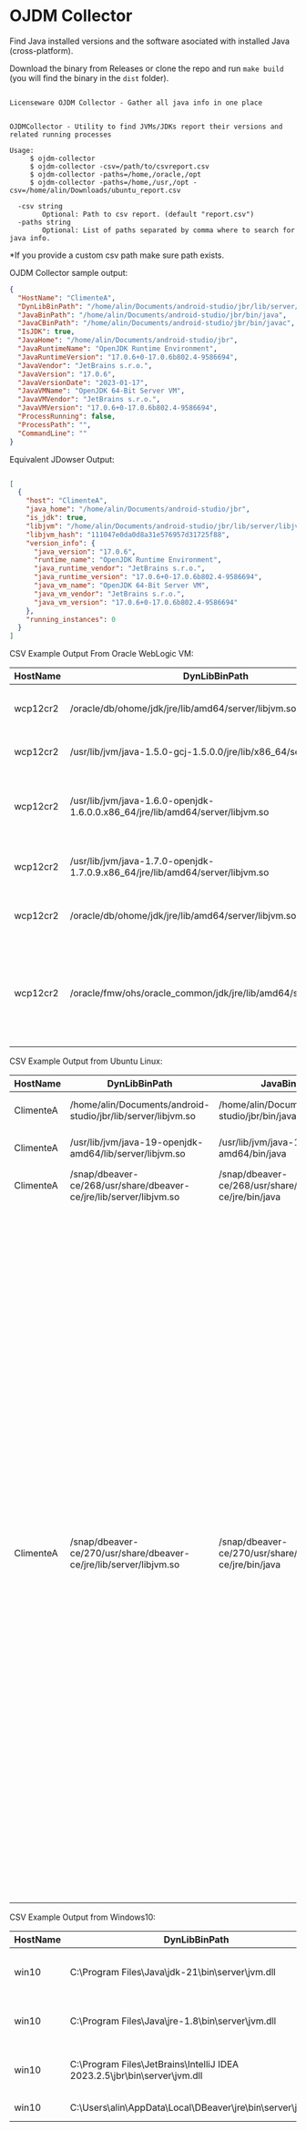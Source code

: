 # OJDM Collector

Find Java installed versions and the software asociated with installed Java (cross-platform).

Download the binary from Releases or clone the repo and run `make build` (you will find the binary in the `dist` folder).

```shell

Licenseware OJDM Collector - Gather all java info in one place


OJDMCollector - Utility to find JVMs/JDKs report their versions and related running processes

Usage:
     $ ojdm-collector
     $ ojdm-collector -csv=/path/to/csvreport.csv
     $ ojdm-collector -paths=/home,/oracle,/opt
     $ ojdm-collector -paths=/home,/usr,/opt -csv=/home/alin/Downloads/ubuntu_report.csv

  -csv string
        Optional: Path to csv report. (default "report.csv")
  -paths string
        Optional: List of paths separated by comma where to search for java info.

```

*If you provide a custom csv path make sure path exists.


OJDM Collector sample output:

```json
{
  "HostName": "ClimenteA",
  "DynLibBinPath": "/home/alin/Documents/android-studio/jbr/lib/server/libjvm.so",
  "JavaBinPath": "/home/alin/Documents/android-studio/jbr/bin/java",
  "JavaCBinPath": "/home/alin/Documents/android-studio/jbr/bin/javac",
  "IsJDK": true,
  "JavaHome": "/home/alin/Documents/android-studio/jbr",
  "JavaRuntimeName": "OpenJDK Runtime Environment",
  "JavaRuntimeVersion": "17.0.6+0-17.0.6b802.4-9586694",
  "JavaVendor": "JetBrains s.r.o.",
  "JavaVersion": "17.0.6",
  "JavaVersionDate": "2023-01-17",
  "JavaVMName": "OpenJDK 64-Bit Server VM",
  "JavaVMVendor": "JetBrains s.r.o.",
  "JavaVMVersion": "17.0.6+0-17.0.6b802.4-9586694",
  "ProcessRunning": false,
  "ProcessPath": "",
  "CommandLine": ""
}
```

Equivalent JDowser Output:

```json

[
  {
    "host": "ClimenteA",
    "java_home": "/home/alin/Documents/android-studio/jbr",
    "is_jdk": true,
    "libjvm": "/home/alin/Documents/android-studio/jbr/lib/server/libjvm.so",
    "libjvm_hash": "111047e0da0d8a31e576957d31725f88",
    "version_info": {
      "java_version": "17.0.6",
      "runtime_name": "OpenJDK Runtime Environment",
      "java_runtime_vendor": "JetBrains s.r.o.",
      "java_runtime_version": "17.0.6+0-17.0.6b802.4-9586694",
      "java_vm_name": "OpenJDK 64-Bit Server VM",
      "java_vm_vendor": "JetBrains s.r.o.",
      "java_vm_version": "17.0.6+0-17.0.6b802.4-9586694"
    },
    "running_instances": 0
  }
]

```

CSV Example Output From Oracle WebLogic VM:

|HostName|DynLibBinPath                                                                |JavaBinPath                                                |JavaCBinPath                                            |IsJDK|JavaHome                                          |JavaRuntimeName                |JavaRuntimeVersion                             |JavaVendor        |JavaVersion     |JavaVersionDate                                                                  |JavaVMName                       |JavaVMVendor      |JavaVMVersion|ProcessPath                                   |ProcessRunning|CommandLine                                                                                                                                                                                                                                                                                                                                                                                                                                                                                           |
|--------|-----------------------------------------------------------------------------|-----------------------------------------------------------|--------------------------------------------------------|-----|--------------------------------------------------|-------------------------------|-----------------------------------------------|------------------|----------------|---------------------------------------------------------------------------------|---------------------------------|------------------|-------------|----------------------------------------------|--------------|------------------------------------------------------------------------------------------------------------------------------------------------------------------------------------------------------------------------------------------------------------------------------------------------------------------------------------------------------------------------------------------------------------------------------------------------------------------------------------------------------|
|wcp12cr2|/oracle/db/ohome/jdk/jre/lib/amd64/server/libjvm.so                          |/oracle/db/ohome/jdk/jre/bin/java                          |/oracle/db/ohome/jdk/bin/javac                          |true |/oracle/db/ohome/jdk/jre                          |Java(TM) SE Runtime Environment|1.6.0_37-b06                                   |                  |1.6.0_37        |Java(TM) SE Runtime Environment (build 1.6.0_37-b06)                             |Java HotSpot(TM) 64-Bit Server VM|                  |             |                                              |false         |                                                                                                                                                                                                                                                                                                                                                                                                                                                                                                      |
|wcp12cr2|/usr/lib/jvm/java-1.5.0-gcj-1.5.0.0/jre/lib/x86_64/server/libjvm.so          |/usr/lib/jvm/java-1.5.0-gcj-1.5.0.0/jre/bin/java           |                                                        |false|                                                  |                               |                                               |                  |1.5.0           |gij (GNU libgcj) version 4.4.7 20120313 (Red Hat 4.4.7-16)                       |                                 |                  |             |                                              |false         |                                                                                                                                                                                                                                                                                                                                                                                                                                                                                                      |
|wcp12cr2|/usr/lib/jvm/java-1.6.0-openjdk-1.6.0.0.x86_64/jre/lib/amd64/server/libjvm.so|/usr/lib/jvm/java-1.6.0-openjdk-1.6.0.0.x86_64/jre/bin/java|/usr/lib/jvm/java-1.6.0-openjdk-1.6.0.0.x86_64/bin/javac|true |/usr/lib/jvm/java-1.6.0-openjdk-1.6.0.0.x86_64/jre|OpenJDK Runtime Environment    |                                               |                  |1.6.0_24        |OpenJDK Runtime Environment (IcedTea6 1.11.5) (rhel-1.50.1.11.5.0.1.el6_3-x86_64)|OpenJDK 64-Bit Server VM         |                  |             |                                              |false         |                                                                                                                                                                                                                                                                                                                                                                                                                                                                                                      |
|wcp12cr2|/usr/lib/jvm/java-1.7.0-openjdk-1.7.0.9.x86_64/jre/lib/amd64/server/libjvm.so|/usr/lib/jvm/java-1.7.0-openjdk-1.7.0.9.x86_64/jre/bin/java|/usr/lib/jvm/java-1.7.0-openjdk-1.7.0.9.x86_64/bin/javac|true |/usr/lib/jvm/java-1.7.0-openjdk-1.7.0.9.x86_64/jre|OpenJDK Runtime Environment    |1.7.0_09-icedtea-mockbuild_2013_01_16_11_20-b00|Oracle Corporation|1.7.0_09-icedtea|OpenJDK Runtime Environment (rhel-2.3.4.1.0.1.el6_3-x86_64)                      |OpenJDK 64-Bit Server VM         |Oracle Corporation|23.2-b09     |                                              |false         |                                                                                                                                                                                                                                                                                                                                                                                                                                                                                                      |
|wcp12cr2|/oracle/db/ohome/jdk/jre/lib/amd64/server/libjvm.so                          |/oracle/db/ohome/jdk/jre/bin/java                          |/oracle/db/ohome/jdk/bin/javac                          |true |/oracle/db/ohome/jdk/jre                          |Java(TM) SE Runtime Environment|1.6.0_37-b06                                   |                  |1.6.0_37        |Java(TM) SE Runtime Environment (build 1.6.0_37-b06)                             |Java HotSpot(TM) 64-Bit Server VM|                  |             |                                              |false         |                                                                                                                                                                                                                                                                                                                                                                                                                                                                                                      |
|wcp12cr2|/oracle/fmw/ohs/oracle_common/jdk/jre/lib/amd64/server/libjvm.so             |/oracle/fmw/ohs/oracle_common/jdk/jre/bin/java             |                                                        |false|/oracle/fmw/ohs/oracle_common/jdk/jre             |Java(TM) SE Runtime Environment|1.8.0_51-b16                                   |Oracle Corporation|1.8.0_51        |Java(TM) SE Runtime Environment (build 1.8.0_51-b16)                             |Java HotSpot(TM) 64-Bit Server VM|Oracle Corporation|25.51-b03    |/oracle/fmw/ohs/oracle_common/jdk/jre/bin/java|true          |/oracle/fmw/ohs/oracle_common/jdk/jre/bin/java -server -Xms32m -Xmx200m -Dcoherence.home=/oracle/fmw/ohs/wlserver/../coherence -Dbea.home=/oracle/fmw/ohs/wlserver/.. -Dweblogic.RootDirectory=/oracle/fmw/ohs/user_projects/domains/base_domain -Djava.system.class.loader=com.oracle.classloader.weblogic.LaunchClassLoader -Djava.security.policy=/oracle/fmw/ohs/wlserver/server/lib/weblogic.policy -Dweblogic.nodemanager.JavaHome=/oracle/fmw/ohs/oracle_common/jdk/jre weblogic.NodeManager -v|


CSV Example Output from Ubuntu Linux:

|HostName|DynLibBinPath                                                                |JavaBinPath                                                |JavaCBinPath                                            |IsJDK|JavaHome                                          |JavaRuntimeName                |JavaRuntimeVersion                             |JavaVendor        |JavaVersion     |JavaVersionDate                                                                  |JavaVMName                       |JavaVMVendor      |JavaVMVersion|ProcessPath                                   |ProcessRunning|CommandLine                                                                                                                                                                                                                                                                                                                                                                                                                                                                                           |
|--------|-----------------------------------------------------------------------------|-----------------------------------------------------------|--------------------------------------------------------|-----|--------------------------------------------------|-------------------------------|-----------------------------------------------|------------------|----------------|---------------------------------------------------------------------------------|---------------------------------|------------------|-------------|----------------------------------------------|--------------|------------------------------------------------------------------------------------------------------------------------------------------------------------------------------------------------------------------------------------------------------------------------------------------------------------------------------------------------------------------------------------------------------------------------------------------------------------------------------------------------------|
|ClimenteA|/home/alin/Documents/android-studio/jbr/lib/server/libjvm.so                 |/home/alin/Documents/android-studio/jbr/bin/java           |/home/alin/Documents/android-studio/jbr/bin/javac       |true |/home/alin/Documents/android-studio/jbr           |OpenJDK Runtime Environment    |17.0.6+0-17.0.6b802.4-9586694                  |JetBrains s.r.o.  |17.0.6          |2023-01-17                                                                       |OpenJDK 64-Bit Server VM         |JetBrains s.r.o.  |17.0.6+0-17.0.6b802.4-9586694|                                              |false         |                                                                                                                                                                                                                                                                                                                                                                                                                                                                                                      |
|ClimenteA|/usr/lib/jvm/java-19-openjdk-amd64/lib/server/libjvm.so                      |/usr/lib/jvm/java-19-openjdk-amd64/bin/java                |/usr/lib/jvm/java-19-openjdk-amd64/bin/javac            |true |/usr/lib/jvm/java-19-openjdk-amd64                |OpenJDK Runtime Environment    |19.0.2+7-Ubuntu-0ubuntu322.04                  |Private Build     |19.0.2          |2023-01-17                                                                       |OpenJDK 64-Bit Server VM         |Private Build     |19.0.2+7-Ubuntu-0ubuntu322.04|                                              |false         |                                                                                                                                                                                                                                                                                                                                                                                                                                                                                                      |
|ClimenteA|/snap/dbeaver-ce/268/usr/share/dbeaver-ce/jre/lib/server/libjvm.so           |/snap/dbeaver-ce/268/usr/share/dbeaver-ce/jre/bin/java     |                                                        |false|/snap/dbeaver-ce/268/usr/share/dbeaver-ce/jre     |OpenJDK Runtime Environment    |17.0.6+10                                      |Eclipse Adoptium  |17.0.6          |2023-01-17                                                                       |OpenJDK 64-Bit Server VM         |Eclipse Adoptium  |17.0.6+10    |                                              |false         |                                                                                                                                                                                                                                                                                                                                                                                                                                                                                                      |
|ClimenteA|/snap/dbeaver-ce/270/usr/share/dbeaver-ce/jre/lib/server/libjvm.so           |/snap/dbeaver-ce/270/usr/share/dbeaver-ce/jre/bin/java     |                                                        |false|/snap/dbeaver-ce/270/usr/share/dbeaver-ce/jre     |OpenJDK Runtime Environment    |17.0.6+10                                      |Eclipse Adoptium  |17.0.6          |2023-01-17                                                                       |OpenJDK 64-Bit Server VM         |Eclipse Adoptium  |17.0.6+10    |/snap/dbeaver-ce/270/usr/share/dbeaver-ce/jre/bin/java|true          |/snap/dbeaver-ce/270/usr/share/dbeaver-ce/jre/bin/java -XX:+IgnoreUnrecognizedVMOptions -Dosgi.requiredJavaVersion=17 -Dfile.encoding=UTF-8 --add-opens=java.base/java.io=ALL-UNNAMED --add-opens=java.base/java.lang=ALL-UNNAMED --add-opens=java.base/java.lang.reflect=ALL-UNNAMED --add-opens=java.base/java.net=ALL-UNNAMED --add-opens=java.base/java.nio=ALL-UNNAMED --add-opens=java.base/java.nio.charset=ALL-UNNAMED --add-opens=java.base/java.text=ALL-UNNAMED --add-opens=java.base/java.time=ALL-UNNAMED --add-opens=java.base/java.util=ALL-UNNAMED --add-opens=java.base/java.util.concurrent=ALL-UNNAMED --add-opens=java.base/java.util.concurrent.atomic=ALL-UNNAMED --add-opens=java.base/jdk.internal.vm=ALL-UNNAMED --add-opens=java.base/jdk.internal.misc=ALL-UNNAMED --add-opens=java.base/sun.nio.ch=ALL-UNNAMED --add-opens=java.base/sun.security.ssl=ALL-UNNAMED --add-opens=java.base/sun.security.action=ALL-UNNAMED --add-opens=java.base/sun.security.util=ALL-UNNAMED --add-opens=java.security.jgss/sun.security.jgss=ALL-UNNAMED --add-opens=java.security.jgss/sun.security.krb5=ALL-UNNAMED --add-opens=java.desktop/java.awt=ALL-UNNAMED --add-opens=java.desktop/java.awt.peer=ALL-UNNAMED --add-opens=java.sql/java.sql=ALL-UNNAMED -Xms64m -Xmx1024m -Ddbeaver.distribution.type=deb -jar /snap/dbeaver-ce/270/usr/share/dbeaver-ce/plugins/org.eclipse.equinox.launcher_1.6.500.v20230717-2134.jar -os linux -ws gtk -arch x86_64 -showsplash -launcher /snap/dbeaver-ce/270/usr/share/dbeaver-ce/dbeaver -name Dbeaver --launcher.library /snap/dbeaver-ce/270/usr/share/dbeaver-ce/plugins/org.eclipse.equinox.launcher.gtk.linux.x86_64_1.2.700.v20221108-1024/eclipse_11801.so -startup /snap/dbeaver-ce/270/usr/share/dbeaver-ce/plugins/org.eclipse.equinox.launcher_1.6.500.v20230717-2134.jar --launcher.overrideVmargs -exitdata 8014 -vm /snap/dbeaver-ce/270/usr/share/dbeaver-ce/jre/bin/java -vmargs -XX:+IgnoreUnrecognizedVMOptions -Dosgi.requiredJavaVersion=17 -Dfile.encoding=UTF-8 --add-opens=java.base/java.io=ALL-UNNAMED --add-opens=java.base/java.lang=ALL-UNNAMED --add-opens=java.base/java.lang.reflect=ALL-UNNAMED --add-opens=java.base/java.net=ALL-UNNAMED --add-opens=java.base/java.nio=ALL-UNNAMED --add-opens=java.base/java.nio.charset=ALL-UNNAMED --add-opens=java.base/java.text=ALL-UNNAMED --add-opens=java.base/java.time=ALL-UNNAMED --add-opens=java.base/java.util=ALL-UNNAMED --add-opens=java.base/java.util.concurrent=ALL-UNNAMED --add-opens=java.base/java.util.concurrent.atomic=ALL-UNNAMED --add-opens=java.base/jdk.internal.vm=ALL-UNNAMED --add-opens=java.base/jdk.internal.misc=ALL-UNNAMED --add-opens=java.base/sun.nio.ch=ALL-UNNAMED --add-opens=java.base/sun.security.ssl=ALL-UNNAMED --add-opens=java.base/sun.security.action=ALL-UNNAMED --add-opens=java.base/sun.security.util=ALL-UNNAMED --add-opens=java.security.jgss/sun.security.jgss=ALL-UNNAMED --add-opens=java.security.jgss/sun.security.krb5=ALL-UNNAMED --add-opens=java.desktop/java.awt=ALL-UNNAMED --add-opens=java.desktop/java.awt.peer=ALL-UNNAMED --add-opens=java.sql/java.sql=ALL-UNNAMED -Xms64m -Xmx1024m -Ddbeaver.distribution.type=deb -jar /snap/dbeaver-ce/270/usr/share/dbeaver-ce/plugins/org.eclipse.equinox.launcher_1.6.500.v20230717-2134.jar|


CSV Example Output from Windows10:

|HostName|DynLibBinPath                                                                |JavaBinPath                                                |JavaCBinPath                                            |IsJDK|JavaHome                                          |JavaRuntimeName                |JavaRuntimeVersion                             |JavaVendor        |JavaVersion     |JavaVersionDate                                                                  |JavaVMName                       |JavaVMVendor      |JavaVMVersion|ProcessPath                                   |ProcessRunning|CommandLine                                                                                                                                                                                                                                                                                                                                                                                                                                                                                           |
|--------|-----------------------------------------------------------------------------|-----------------------------------------------------------|--------------------------------------------------------|-----|--------------------------------------------------|-------------------------------|-----------------------------------------------|------------------|----------------|---------------------------------------------------------------------------------|---------------------------------|------------------|-------------|----------------------------------------------|--------------|------------------------------------------------------------------------------------------------------------------------------------------------------------------------------------------------------------------------------------------------------------------------------------------------------------------------------------------------------------------------------------------------------------------------------------------------------------------------------------------------------|
|win10   |C:\Program Files\Java\jdk-21\bin\server\jvm.dll                              |C:\Program Files\Java\jdk-21\bin\java.exe                  |C:\Program Files\Java\jdk-21\bin\javac.exe              |true |C:\Program Files\Java\jdk-21                      |Java(TM) SE Runtime Environment|21.0.1+12-LTS-29                               |Oracle Corporation|21.0.1          |2023-10-17                                                                       |Java HotSpot(TM) 64-Bit Server VM|Oracle Corporation|21.0.1+12-LTS-29|                                              |false         |                                                                                                                                                                                                                                                                                                                                                                                                                                                                                                      |
|win10   |C:\Program Files\Java\jre-1.8\bin\server\jvm.dll                             |C:\Program Files\Java\jre-1.8\bin\java.exe                 |                                                        |false|C:\Program Files\Java\jre-1.8                     |Java(TM) SE Runtime Environment|1.8.0_391-b13                                  |Oracle Corporation|1.8.0_391       |                                                                                 |Java HotSpot(TM) 64-Bit Server VM|Oracle Corporation|25.391-b13   |                                              |false         |                                                                                                                                                                                                                                                                                                                                                                                                                                                                                                      |
|win10   |C:\Program Files\JetBrains\IntelliJ IDEA 2023.2.5\jbr\bin\server\jvm.dll     |C:\Program Files\JetBrains\IntelliJ IDEA 2023.2.5\jbr\bin\java.exe|C:\Program Files\JetBrains\IntelliJ IDEA 2023.2.5\jbr\bin\javac.exe|true |C:\Program Files\JetBrains\IntelliJ IDEA 2023.2.5\jbr|OpenJDK Runtime Environment    |17.0.9+7-b1000.46                              |JetBrains s.r.o.  |17.0.9          |2023-10-17                                                                       |OpenJDK 64-Bit Server VM         |JetBrains s.r.o.  |17.0.9+7-b1000.46|C:\Program Files\JetBrains\IntelliJ IDEA 2023.2.5\bin\idea64.exe|true          |"C:\Program Files\JetBrains\IntelliJ IDEA 2023.2.5\bin\idea64.exe"                                                                                                                                                                                                                                                                                                                                                                                                                                    |
|win10   |C:\Users\alin\AppData\Local\DBeaver\jre\bin\server\jvm.dll                   |C:\Users\alin\AppData\Local\DBeaver\jre\bin\java.exe       |                                                        |false|C:\Users\alin\AppData\Local\DBeaver\jre           |OpenJDK Runtime Environment    |17.0.6+10                                      |Eclipse Adoptium  |17.0.6          |2023-01-17                                                                       |OpenJDK 64-Bit Server VM         |Eclipse Adoptium  |17.0.6+10    |C:\Users\alin\AppData\Local\DBeaver\dbeaver.exe|true          |"C:\Users\alin\AppData\Local\DBeaver\dbeaver.exe" -nl en                                                                                                                                                                                                                                                                                                                                                                                                                                              |
